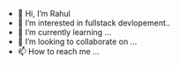 - 👋 Hi, I’m Rahul
- 👀 I’m interested in fullstack devlopement..
- 🌱 I’m currently learning ...
- 💞️ I’m looking to collaborate on ...
- 📫 How to reach me ...

<!---
Rahulku55/Rahulku55 is a ✨ special ✨ repository because its `README.md` (this file) appears on your GitHub profile.
You can click the Preview link to take a look at your changes.
--->
